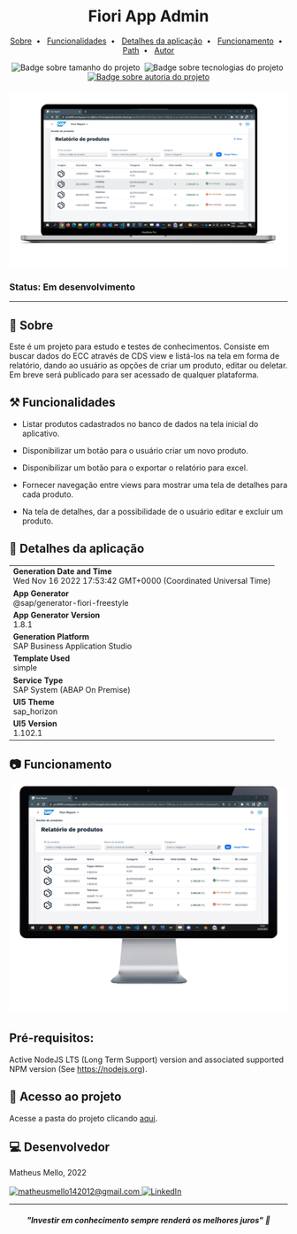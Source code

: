 <h1 align="center"> Fiori App Admin </h1>

<p align="center">
    <a title="Sobre" href="#-sobre">Sobre</a>&nbsp;&nbsp;•&nbsp;&nbsp;
    <a title="Funcionalidades" href="#%EF%B8%8F-funcionalidades">Funcionalidades</a>&nbsp;&nbsp;•&nbsp;&nbsp;
    <a title="Detalhes da aplicação" href="#-Detalhes-da-aplicação">Detalhes da aplicação</a>&nbsp;&nbsp;•&nbsp;&nbsp;
    <a title="Funcionamento" href="#-funcionamento">Funcionamento</a>&nbsp;&nbsp;•&nbsp;&nbsp;
    <a title="Path" href="#-acesso-ao-projeto">Path</a>&nbsp;&nbsp;•&nbsp;&nbsp;
    <a title="Autor" href="#-desenvolvedor">Autor</a>
</p>
<div align="center">
    <img alt="Badge sobre tamanho do projeto" title="REPO SIZE - 822KB" src="https://img.shields.io/badge/REPO%20SIZE-2%2C42MB-blue"/>&nbsp;
    <img alt="Badge sobre tecnologias do projeto" title="TECNOLOGIAS - 4" src="https://img.shields.io/badge/TECNOLOGIAS-4-blue"/>&nbsp;
    <a href="https://github.com/mmmello">
        <img alt="Badge sobre autoria do projeto" title="AUTOR - MATHEUS MELLO" src="https://img.shields.io/badge/AUTOR-MATHEUS%20MELLO-brightgreen"/>
    </a>
</div>
<br/>
<div align="center">
    <img alt="Imagem do site" src="webapp/img/fundo_notebook.png"/>
</div>

### Status: Em desenvolvimento

<hr>


## 🔎 Sobre

Este é um projeto para estudo e testes de conhecimentos. Consiste em buscar dados do ECC através de CDS view e listá-los na tela em forma de relatório, dando ao usuário as opções de criar um produto, editar ou deletar. Em breve será publicado para ser acessado de qualquer plataforma.


## ⚒️ Funcionalidades

* Listar produtos cadastrados no banco de dados na tela inicial do aplicativo.

* Disponibilizar um botão para o usuário criar um novo produto.

* Disponibilizar um botão para o exportar o relatório para excel.

* Fornecer navegação entre views para mostrar uma tela de detalhes para cada produto.

* Na tela de detalhes, dar a possibilidade de o usuário editar e excluir um produto.


## 🚀 Detalhes da aplicação
|               |
| ------------- |
|**Generation Date and Time**<br>Wed Nov 16 2022 17:53:42 GMT+0000 (Coordinated Universal Time)|
|**App Generator**<br>@sap/generator-fiori-freestyle|
|**App Generator Version**<br>1.8.1|
|**Generation Platform**<br>SAP Business Application Studio|
|**Template Used**<br>simple|
|**Service Type**<br>SAP System (ABAP On Premise)|
|**UI5 Theme**<br>sap_horizon|
|**UI5 Version**<br>1.102.1|


## 📷 Funcionamento

<div align="center">
    <img alt="Gif do funcionamento do programa" src="webapp/img/funcionamento_parte1.gif"/>
</div>


## Pré-requisitos:

Active NodeJS LTS (Long Term Support) version and associated supported NPM version (See https://nodejs.org).


## 📂 Acesso ao projeto 

Acesse a pasta do projeto clicando <a href="https://github.com/mmmello/fiori_add_admin/webapp">aqui</a>.


## 💻 Desenvolvedor
Matheus Mello, 2022
<br/>
<br/>
<a href = "mailto:matheusmello142012@gmail.com" target="_blank">
      <img title="matheusmello142012@gmail.com" src="https://img.shields.io/badge/Gmail-D14836?style=for-the-badge&logo=gmail&logoColor=white">
</a>
<a href = "https://www.linkedin.com/in/matheus-mello-da-silva/" target="_blank">
<img title="LinkedIn" alt="LinkedIn" src="https://img.shields.io/badge/LinkedIn-0077B5?style=for-the-badge&logo=linkedin&logoColor=white"/>
</a>

<hr>

<i><h4 align="center">"Investir em conhecimento sempre renderá os melhores juros" 💭</h4></i>